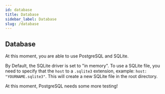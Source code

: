 ```yaml
---
id: database
title: Database
sidebar_label: Database
slug: /database
---
```


## Database

At this moment, you are able to use PostgreSQL and SQLite.

By Default, the SQLite driver is set to "in memory". To use a SQLite file, you need to 
specify that the `host` to a `.sqlite3` extension, example: `host: "YOURNAME.sqlite3"`. This will create a 
new SQLite file  in the root directory. 

At this moment, PostgreSQL needs some more testing!